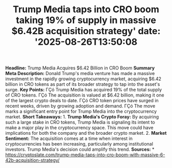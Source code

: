 ﻿---
title: "Trump Media taps into CRO boom taking 19% of supply in massive $6.42B acquisition strategy'
date: '2025-08-26T13:50:08"
category: "Markets"
summary: ""
slug: "trump media taps into cro boom taking 19 of supply in massiv"
source_urls:
  - "https://cryptoslate.com/trump-media-taps-into-cro-boom-with-massive-6-42b-acquisition-strategy/"
seo:
  title: "Trump Media taps into CRO boom taking 19% of supply in massive $6.42B acquisition strategy | Hash n Hedge'
  description: '"
  keywords: ["news", "markets", "brief"]
---
**Headline:** Trump Media Acquires $6.42 Billion in CRO Boom  **Summary Meta Description:** Donald Trump's media venture has made a massive investment in the rapidly growing cryptocurrency market, acquiring $6.42 billion in CRO tokens as part of its broader strategy to tap into the asset's surge.  **Key Points:**  ΓÇó Trump Media has acquired 19% of the total supply of CRO tokens. ΓÇó The acquisition is valued at $6.42 billion, making it one of the largest crypto deals to date. ΓÇó CRO token prices have surged in recent weeks, driven by growing adoption and demand. ΓÇó The move marks a significant entry point for Trump Media into the cryptocurrency market.  **Short Takeaways:**  1. **Trump Media's Crypto Foray:** By acquiring such a large stake in CRO tokens, Trump Media is signaling its intent to make a major play in the cryptocurrency space. This move could have implications for both the company and the broader crypto market. 2. **Market Sentiment:** The acquisition comes at a time when interest in cryptocurrencies has been increasing, particularly among institutional investors. Trump Media's decision could amplify this trend.  **Sources:**  * https://cryptoslate.com/trump-media-taps-into-cro-boom-with-massive-6-42b-acquisition-strategy/ 
